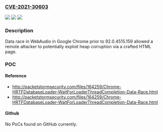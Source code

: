 ### [CVE-2021-30603](https://cve.mitre.org/cgi-bin/cvename.cgi?name=CVE-2021-30603)
![](https://img.shields.io/static/v1?label=Product&message=Chrome&color=blue)
![](https://img.shields.io/static/v1?label=Version&message=%3C%2092.0.4515.159%20&color=brighgreen)
![](https://img.shields.io/static/v1?label=Vulnerability&message=Race&color=brighgreen)

### Description

Data race in WebAudio in Google Chrome prior to 92.0.4515.159 allowed a remote attacker to potentially exploit heap corruption via a crafted HTML page.

### POC

#### Reference
- http://packetstormsecurity.com/files/164259/Chrome-HRTFDatabaseLoader-WaitForLoaderThreadCompletion-Data-Race.html
- http://packetstormsecurity.com/files/164259/Chrome-HRTFDatabaseLoader-WaitForLoaderThreadCompletion-Data-Race.html

#### Github
No PoCs found on GitHub currently.


